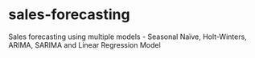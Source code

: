 # sales-forecasting
Sales forecasting using multiple models - Seasonal Naïve, Holt-Winters, ARIMA, SARIMA and Linear Regression Model

